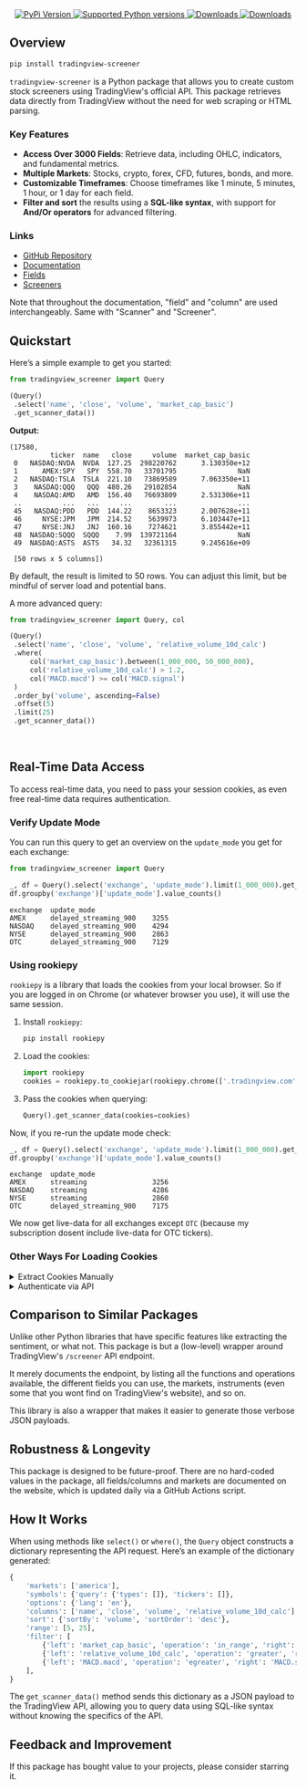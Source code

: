 <div align="center">
    
  <a href="https://pypi.org/project/tradingview-screener">
    <img alt="PyPi Version"
         src="https://badge.fury.io/py/tradingview-screener.svg">
  </a>
  <a href="https://pypi.org/project/tradingview-screener">
    <img alt="Supported Python versions"
         src="https://img.shields.io/pypi/pyversions/tradingview-screener.svg?color=%2334D058">
  </a>
  <a href="https://pepy.tech/project/tradingview-screener">
    <img alt="Downloads"
         src="https://static.pepy.tech/badge/tradingview-screener">
  </a>
  <a href="https://pepy.tech/project/tradingview-screener">
    <img alt="Downloads"
         src="https://static.pepy.tech/badge/tradingview-screener/month">
  </a>
    
</div>


## Overview

```bash
pip install tradingview-screener
```

`tradingview-screener` is a Python package that allows you to create custom stock screeners using TradingView's official
API. This package retrieves data directly from TradingView without the need for web scraping or HTML parsing.


### Key Features

- **Access Over 3000 Fields**: Retrieve data, including OHLC, indicators, and fundamental metrics.
- **Multiple Markets**: Stocks, crypto, forex, CFD, futures, bonds, and more.
- **Customizable Timeframes**: Choose timeframes like 1 minute, 5 minutes, 1 hour, or 1 day for each field.
- **Filter and sort** the results using a **SQL-like syntax**, with support for **And/Or operators** for advanced filtering.


### Links

- [GitHub Repository](https://github.com/shner-elmo/TradingView-Screener)
- [Documentation](https://shner-elmo.github.io/TradingView-Screener/3.0.0/tradingview_screener.html)
- [Fields](https://shner-elmo.github.io/TradingView-Screener/fields/stocks.html)
- [Screeners](https://shner-elmo.github.io/TradingView-Screener/screeners/stocks/america.html)

Note that throughout the documentation, "field" and "column" are used interchangeably.
Same with "Scanner" and "Screener".

## Quickstart

Here’s a simple example to get you started:

```python
from tradingview_screener import Query

(Query()
 .select('name', 'close', 'volume', 'market_cap_basic')
 .get_scanner_data())
```

**Output:**

```
(17580,
          ticker  name   close     volume  market_cap_basic
 0   NASDAQ:NVDA  NVDA  127.25  298220762      3.130350e+12
 1      AMEX:SPY   SPY  558.70   33701795               NaN
 2   NASDAQ:TSLA  TSLA  221.10   73869589      7.063350e+11
 3    NASDAQ:QQQ   QQQ  480.26   29102854               NaN
 4    NASDAQ:AMD   AMD  156.40   76693809      2.531306e+11
 ..          ...   ...     ...        ...               ...
 45   NASDAQ:PDD   PDD  144.22    8653323      2.007628e+11
 46     NYSE:JPM   JPM  214.52    5639973      6.103447e+11
 47     NYSE:JNJ   JNJ  160.16    7274621      3.855442e+11
 48  NASDAQ:SQQQ  SQQQ    7.99  139721164               NaN
 49  NASDAQ:ASTS  ASTS   34.32   32361315      9.245616e+09
 
 [50 rows x 5 columns])
```

By default, the result is limited to 50 rows. You can adjust this limit, but be mindful of server load and potential
bans.

A more advanced query:

```python
from tradingview_screener import Query, col

(Query()
 .select('name', 'close', 'volume', 'relative_volume_10d_calc')
 .where(
     col('market_cap_basic').between(1_000_000, 50_000_000),
     col('relative_volume_10d_calc') > 1.2,
     col('MACD.macd') >= col('MACD.signal')
 )
 .order_by('volume', ascending=False)
 .offset(5)
 .limit(25)
 .get_scanner_data())
```

<br>

## Real-Time Data Access

To access real-time data, you need to pass your session cookies, as even free real-time data requires authentication.

### Verify Update Mode

You can run this query to get an overview on the `update_mode` you get for each exchange:
```python
from tradingview_screener import Query

_, df = Query().select('exchange', 'update_mode').limit(1_000_000).get_scanner_data()
df.groupby('exchange')['update_mode'].value_counts()
```
```
exchange  update_mode          
AMEX      delayed_streaming_900    3255
NASDAQ    delayed_streaming_900    4294
NYSE      delayed_streaming_900    2863
OTC       delayed_streaming_900    7129
```

### Using rookiepy

`rookiepy` is a library that loads the cookies from your local browser.
So if you are logged in on Chrome (or whatever browser you use), it will use the same session.

1. Install `rookiepy`:

    ```bash
    pip install rookiepy
    ```

2. Load the cookies:

    ```python
    import rookiepy
    cookies = rookiepy.to_cookiejar(rookiepy.chrome(['.tradingview.com']))  # replace chrome() with your browser
    ```

3. Pass the cookies when querying:

    ```python
    Query().get_scanner_data(cookies=cookies)
    ```

Now, if you re-run the update mode check:

```python
_, df = Query().select('exchange', 'update_mode').limit(1_000_000).get_scanner_data(cookies=cookies)
df.groupby('exchange')['update_mode'].value_counts()
```
```
exchange  update_mode          
AMEX      streaming                3256
NASDAQ    streaming                4286
NYSE      streaming                2860
OTC       delayed_streaming_900    7175
```
We now get live-data for all exchanges except `OTC` (because my subscription dosent include live-data for OTC tickers).


### Other Ways For Loading Cookies

<details>
<summary>Extract Cookies Manually</summary>

1. Go to [TradingView](https://www.tradingview.com)
2. Open the developer tools (`Ctrl + Shift + I`)
3. Navigate to the `Application` tab.
4. Go to `Storage > Cookies > https://www.tradingview.com/`
5. Copy the value of `sessionid`
6. Pass it in your query:

    ```python
    cookies = {'sessionid': '<your-session-id>'}
    Query().get_scanner_data(cookies=cookies)
    ```

</details>


<details>
<summary>Authenticate via API</summary>

While it's possible to authenticate directly via API, TradingView has restrictions on login frequency, which may result
in CAPTCHA requests and account flagging (meaning this method won't work again until the cooldown expires and the CAPTCHA
is gone).  
If you wish to proceed, here’s how:

```python
from http.cookiejar import CookieJar

import requests
from tradingview_screener import Query


def authenticate(username: str, password: str) -> CookieJar:
    session = requests.Session()
    r = session.post(
       'https://www.tradingview.com/accounts/signin/', 
       headers={'User-Agent': 'Mozilla/5.0', 'Referer': 'https://www.tradingview.com'}, 
       data={'username': username, 'password': password, 'remember': 'on'}, 
       timeout=60,
    )
    r.raise_for_status()
    if r.json().get('error'):
        raise Exception(f'Failed to authenticate: \n{r.json()}')
    return session.cookies


cookies = authenticate('<your-username-or-email>', '<your-password>')
Query().get_scanner_data(cookies=cookies)
```

</details>

## Comparison to Similar Packages

Unlike other Python libraries that have specific features like extracting the sentiment, or what not.
This package is but a (low-level) wrapper around TradingView's `/screener` API endpoint.

It merely documents the endpoint, by listing all the functions and operations available, the different fields you can 
use, the markets, instruments (even some that you wont find on TradingView's website), and so on.

This library is also a wrapper that makes it easier to generate those verbose JSON payloads.


## Robustness & Longevity

This package is designed to be future-proof. There are no hard-coded values in the package, all fields/columns and markets are documented on the website, which is updated
daily via a GitHub Actions script.

## How It Works

When using methods like `select()` or `where()`, the `Query` object constructs a dictionary representing the API
request. Here’s an example of the dictionary generated:

```python
{
    'markets': ['america'],
    'symbols': {'query': {'types': []}, 'tickers': []},
    'options': {'lang': 'en'},
    'columns': ['name', 'close', 'volume', 'relative_volume_10d_calc'],
    'sort': {'sortBy': 'volume', 'sortOrder': 'desc'},
    'range': [5, 25],
    'filter': [
        {'left': 'market_cap_basic', 'operation': 'in_range', 'right': [1000000, 50000000]},
        {'left': 'relative_volume_10d_calc', 'operation': 'greater', 'right': 1.2},
        {'left': 'MACD.macd', 'operation': 'egreater', 'right': 'MACD.signal'},
    ],
}
```

The `get_scanner_data()` method sends this dictionary as a JSON payload to the TradingView API,
allowing you to query data using SQL-like syntax without knowing the specifics of the API.

## Feedback and Improvement

If this package has bought value to your projects, please consider starring it.
